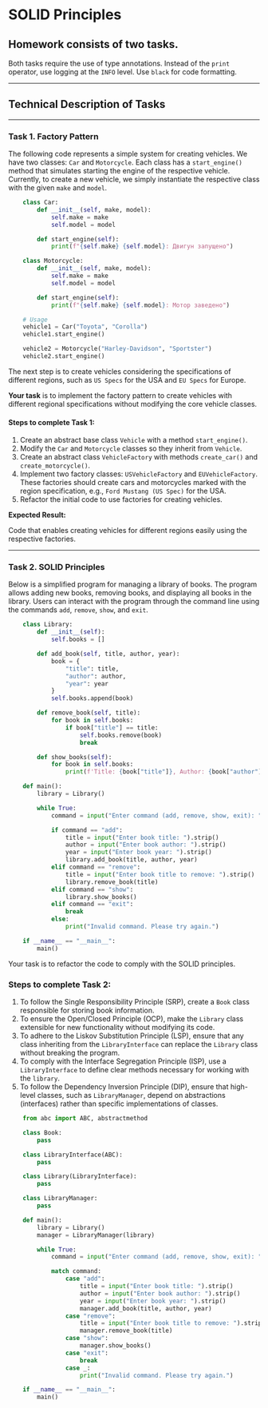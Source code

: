 # SOLID Principles

## Homework consists of two tasks.

Both tasks require the use of type annotations. Instead of the `print` operator, use logging at the `INFO` level. Use `black` for code formatting.

---

## Technical Description of Tasks

---

### Task 1. Factory Pattern

The following code represents a simple system for creating vehicles. We have two classes: `Car` and `Motorcycle`. Each class has a `start_engine()` method that simulates starting the engine of the respective vehicle. Currently, to create a new vehicle, we simply instantiate the respective class with the given `make` and `model`.

```python
    class Car:
        def __init__(self, make, model):
            self.make = make
            self.model = model

        def start_engine(self):
            print(f"{self.make} {self.model}: Двигун запущено")

    class Motorcycle:
        def __init__(self, make, model):
            self.make = make
            self.model = model

        def start_engine(self):
            print(f"{self.make} {self.model}: Мотор заведено")

    # Usage
    vehicle1 = Car("Toyota", "Corolla")
    vehicle1.start_engine()

    vehicle2 = Motorcycle("Harley-Davidson", "Sportster")
    vehicle2.start_engine()
```

The next step is to create vehicles considering the specifications of different regions, such as `US Specs` for the USA and `EU Specs` for Europe.

**Your task** is to implement the factory pattern to create vehicles with different regional specifications without modifying the core vehicle classes.

#### Steps to complete Task 1:

1.  Create an abstract base class `Vehicle` with a method `start_engine()`.
2.  Modify the `Car` and `Motorcycle` classes so they inherit from `Vehicle`.
3.  Create an abstract class `VehicleFactory` with methods `create_car()` and `create_motorcycle()`.
4.  Implement two factory classes: `USVehicleFactory` and `EUVehicleFactory`. These factories should create cars and motorcycles marked with the region specification, e.g., `Ford Mustang (US Spec)` for the USA.
5.  Refactor the initial code to use factories for creating vehicles.

**Expected Result:**

Code that enables creating vehicles for different regions easily using the respective factories.

---

### Task 2. SOLID Principles

Below is a simplified program for managing a library of books. The program allows adding new books, removing books, and displaying all books in the library. Users can interact with the program through the command line using the commands `add`, `remove`, `show`, and `exit`.

```python
    class Library:
        def __init__(self):
            self.books = []

        def add_book(self, title, author, year):
            book = {
                "title": title,
                "author": author,
                "year": year
            }
            self.books.append(book)

        def remove_book(self, title):
            for book in self.books:
                if book["title"] == title:
                    self.books.remove(book)
                    break

        def show_books(self):
            for book in self.books:
                print(f'Title: {book["title"]}, Author: {book["author"]}, Year: {book["year"]}')

    def main():
        library = Library()

        while True:
            command = input("Enter command (add, remove, show, exit): ").strip().lower()

            if command == "add":
                title = input("Enter book title: ").strip()
                author = input("Enter book author: ").strip()
                year = input("Enter book year: ").strip()
                library.add_book(title, author, year)
            elif command == "remove":
                title = input("Enter book title to remove: ").strip()
                library.remove_book(title)
            elif command == "show":
                library.show_books()
            elif command == "exit":
                break
            else:
                print("Invalid command. Please try again.")

    if __name__ == "__main__":
        main()
```

Your task is to refactor the code to comply with the SOLID principles.

### Steps to complete Task 2:

1.  To follow the Single Responsibility Principle (SRP), create a `Book` class responsible for storing book information.
2.  To ensure the Open/Closed Principle (OCP), make the `Library` class extensible for new functionality without modifying its code.
3.  To adhere to the Liskov Substitution Principle (LSP), ensure that any class inheriting from the `LibraryInterface` can replace the `Library` class without breaking the program.
4.  To comply with the Interface Segregation Principle (ISP), use a `LibraryInterface` to define clear methods necessary for working with the `library`.
5.  To follow the Dependency Inversion Principle (DIP), ensure that high-level classes, such as `LibraryManager`, depend on abstractions (interfaces) rather than specific implementations of classes.

```python
    from abc import ABC, abstractmethod

    class Book:
        pass

    class LibraryInterface(ABC):
        pass

    class Library(LibraryInterface):
        pass

    class LibraryManager:
        pass

    def main():
        library = Library()
        manager = LibraryManager(library)

        while True:
            command = input("Enter command (add, remove, show, exit): ").strip().lower()

            match command:
                case "add":
                    title = input("Enter book title: ").strip()
                    author = input("Enter book author: ").strip()
                    year = input("Enter book year: ").strip()
                    manager.add_book(title, author, year)
                case "remove":
                    title = input("Enter book title to remove: ").strip()
                    manager.remove_book(title)
                case "show":
                    manager.show_books()
                case "exit":
                    break
                case _:
                    print("Invalid command. Please try again.")

    if __name__ == "__main__":
        main()
```

